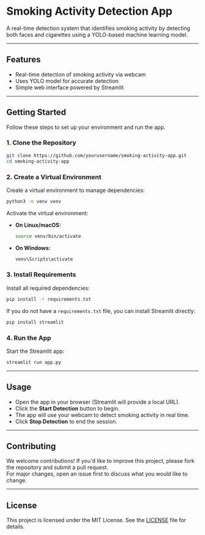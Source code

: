 # Smoking Activity Detection App

A real-time detection system that identifies smoking activity by detecting both faces and cigarettes using a YOLO-based machine learning model.

---

## Features

- Real-time detection of smoking activity via webcam
- Uses YOLO model for accurate detection
- Simple web interface powered by Streamlit

---

## Getting Started

Follow these steps to set up your environment and run the app.

### 1. Clone the Repository

```bash
git clone https://github.com/yourusername/smoking-activity-app.git
cd smoking-activity-app
```

### 2. Create a Virtual Environment

Create a virtual environment to manage dependencies:

```bash
python3 -m venv venv
```

Activate the virtual environment:

- **On Linux/macOS:**
    ```bash
    source venv/bin/activate
    ```
- **On Windows:**
    ```bash
    venv\Scripts\activate
    ```

### 3. Install Requirements

Install all required dependencies:

```bash
pip install -r requirements.txt
```

If you do not have a `requirements.txt` file, you can install Streamlit directly:

```bash
pip install streamlit
```

### 4. Run the App

Start the Streamlit app:

```bash
streamlit run app.py
```

---

## Usage

- Open the app in your browser (Streamlit will provide a local URL).
- Click the **Start Detection** button to begin.
- The app will use your webcam to detect smoking activity in real time.
- Click **Stop Detection** to end the session.

---

## Contributing

We welcome contributions! If you'd like to improve this project, please fork the repository and submit a pull request.  
For major changes, open an issue first to discuss what you would like to change.

---

## License

This project is licensed under the MIT License. See the [LICENSE](LICENSE) file for details.
